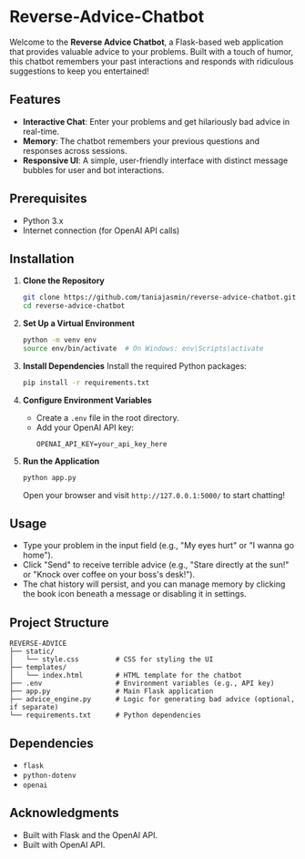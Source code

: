 # Reverse-Advice-Chatbot

Welcome to the **Reverse Advice Chatbot**, a Flask-based web application that provides valuable advice to your problems. Built with a touch of humor, this chatbot remembers your past interactions and responds with ridiculous suggestions to keep you entertained!

## Features
- **Interactive Chat**: Enter your problems and get hilariously bad advice in real-time.
- **Memory**: The chatbot remembers your previous questions and responses across sessions.
- **Responsive UI**: A simple, user-friendly interface with distinct message bubbles for user and bot interactions.

## Prerequisites
- Python 3.x
- Internet connection (for OpenAI API calls)

## Installation

1. **Clone the Repository**
   ```bash
   git clone https://github.com/taniajasmin/reverse-advice-chatbot.git
   cd reverse-advice-chatbot
   ```

2. **Set Up a Virtual Environment**
   ```bash
   python -m venv env
   source env/bin/activate  # On Windows: env\Scripts\activate
   ```

3. **Install Dependencies**
   Install the required Python packages:
   ```bash
   pip install -r requirements.txt
   ```

4. **Configure Environment Variables**
   - Create a `.env` file in the root directory.
   - Add your OpenAI API key:
     ```
     OPENAI_API_KEY=your_api_key_here
     ```

5. **Run the Application**
   ```bash
   python app.py
   ```
   Open your browser and visit `http://127.0.0.1:5000/` to start chatting!

## Usage
- Type your problem in the input field (e.g., "My eyes hurt" or "I wanna go home").
- Click "Send" to receive terrible advice (e.g., "Stare directly at the sun!" or "Knock over coffee on your boss's desk!").
- The chat history will persist, and you can manage memory by clicking the book icon beneath a message or disabling it in settings.

## Project Structure
```
REVERSE-ADVICE
├── static/
│   └── style.css         # CSS for styling the UI
├── templates/
│   └── index.html        # HTML template for the chatbot
├── .env                  # Environment variables (e.g., API key)
├── app.py                # Main Flask application
├── advice_engine.py      # Logic for generating bad advice (optional, if separate)
└── requirements.txt      # Python dependencies
```

## Dependencies
- `flask`
- `python-dotenv`
- `openai`

## Acknowledgments
- Built with Flask and the OpenAI API.
- Built with OpenAI API.

